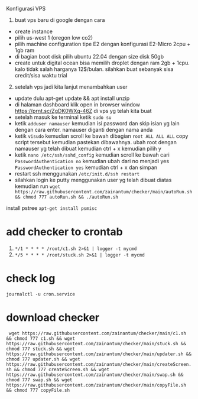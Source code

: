 Konfigurasi VPS
1. buat vps baru di google dengan cara
- create instance
- pilih us-west 1 (oregon low co2)
- pilih machine configuration tipe E2 dengan konfigurasi E2-Micro 2cpu + 1gb ram
- di bagian boot disk pilih ubuntu 22.04 dengan size disk 50gb
- create
untuk digital ocean bisa memilih droplet dengan ram 2gb + 1cpu. kalo tidak salah harganya 12$/bulan. silahkan buat sebanyak sisa credit/sisa waktu trial
2. setelah vps jadi kita lanjut menambahkan user
- update dulu apt-get update && apt install unzip
- di halaman dashboard klik open in browser window https://prnt.sc/ZgDK0WXq-46Z di vps yg telah kita buat
- setelah masuk ke terminal ketik ```sudo su```
- ketik ```adduser namauser``` kemudian isi password dan skip isian yg lain dengan cara enter. namauser diganti dengan nama anda
- ketik ```visudo``` kemudian scroll ke bawah dibagian ```root ALL ALL ALL``` copy script tersebut kemudian pastekan dibawahnya. ubah root dengan namauser yg telah dibuat kemudian ctrl + x kemudian pilih y
- ketik ```nano /etc/ssh/sshd_config``` kemudian scroll ke bawah cari ```PasswordAuthentication no``` kemudian ubah dari no menjadi yes ```PasswordAuthentication yes``` kemudian ctrl + x dan simpan
- restart ssh menggunakan ```/etc/init.d/ssh restart```
- silahkan login ke putty menggunakan user yg telah dibuat diatas kemudian run ```wget https://raw.githubusercontent.com/zainantum/checker/main/autoRun.sh && chmod 777 autoRun.sh && ./autoRun.sh```

install pstree
```apt-get install psmisc```
# add checker to crontab
1. ``` */1 * * * * /root/c1.sh 2>&1 | logger -t mycmd ```
2. ``` */5 * * * * /root/stuck.sh 2>&1 | logger -t mycmd ```
# check log
``` journalctl -u cron.service ```

# download checker
``` wget https://raw.githubusercontent.com/zainantum/checker/main/c1.sh && chmod 777 c1.sh && wget https://raw.githubusercontent.com/zainantum/checker/main/stuck.sh && chmod 777 stuck.sh && wget https://raw.githubusercontent.com/zainantum/checker/main/updater.sh && chmod 777 updater.sh && wget https://raw.githubusercontent.com/zainantum/checker/main/createScreen.sh && chmod 777 createScreen.sh && wget https://raw.githubusercontent.com/zainantum/checker/main/swap.sh && chmod 777 swap.sh && wget https://raw.githubusercontent.com/zainantum/checker/main/copyFile.sh && chmod 777 copyFile.sh```
